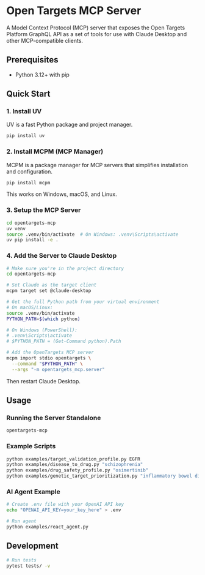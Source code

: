 # Open Targets MCP Server

A Model Context Protocol (MCP) server that exposes the Open Targets Platform GraphQL API as a set of tools for use with Claude Desktop and other MCP-compatible clients.

## Prerequisites

- Python 3.12+ with pip

## Quick Start

### 1. Install UV
UV is a fast Python package and project manager.

```bash
pip install uv
```

### 2. Install MCPM (MCP Manager)
MCPM is a package manager for MCP servers that simplifies installation and configuration.

```bash
pip install mcpm
```

This works on Windows, macOS, and Linux.

### 3. Setup the MCP Server
```bash
cd opentargets-mcp
uv venv
source .venv/bin/activate  # On Windows: .venv\Scripts\activate
uv pip install -e .
```

### 4. Add the Server to Claude Desktop
```bash
# Make sure you're in the project directory
cd opentargets-mcp

# Set Claude as the target client
mcpm target set @claude-desktop

# Get the full Python path from your virtual environment
# On macOS/Linux:
source .venv/bin/activate
PYTHON_PATH=$(which python)

# On Windows (PowerShell):
# .venv\Scripts\activate
# $PYTHON_PATH = (Get-Command python).Path

# Add the OpenTargets MCP server
mcpm import stdio opentargets \
  --command "$PYTHON_PATH" \
  --args "-m opentargets_mcp.server"
```
Then restart Claude Desktop.

## Usage

### Running the Server Standalone
```bash
opentargets-mcp
```

### Example Scripts
```bash
python examples/target_validation_profile.py EGFR
python examples/disease_to_drug.py "schizophrenia"
python examples/drug_safety_profile.py "osimertinib"
python examples/genetic_target_prioritization.py "inflammatory bowel disease"
```

### AI Agent Example
```bash
# Create .env file with your OpenAI API key
echo "OPENAI_API_KEY=your_key_here" > .env

# Run agent
python examples/react_agent.py
```

## Development

```bash
# Run tests
pytest tests/ -v
```